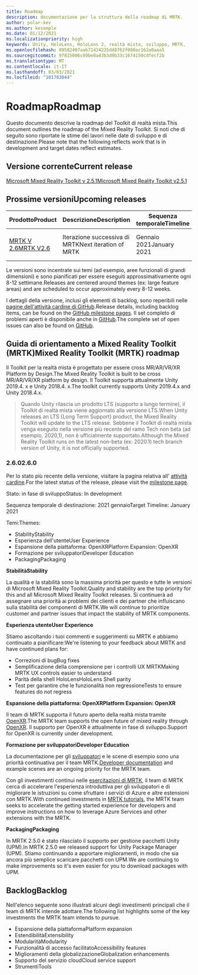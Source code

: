 ```yaml
---
title: Roadmap
description: documentazione per la struttura della roadmap di MRTK.
author: polar-kev
ms.author: kesemple
ms.date: 01/12/2021
ms.localizationpriority: high
keywords: Unity, HoloLens, HoloLens 2, realtà mista, sviluppo, MRTK,
ms.openlocfilehash: 09582407aab71424225dd8762f080ac162a0aaa5
ms.sourcegitcommit: 97815006c09be0a43b3d9b33c1674150cdfecf2b
ms.translationtype: MT
ms.contentlocale: it-IT
ms.lasthandoff: 03/03/2021
ms.locfileid: "101783044"
---
```

# <a name="roadmap"></a><span data-ttu-id="ad5fb-104">Roadmap</span><span class="sxs-lookup"><span data-stu-id="ad5fb-104">Roadmap</span></span>

<span data-ttu-id="ad5fb-105">Questo documento descrive la roadmap del Toolkit di realtà mista.</span><span class="sxs-lookup"><span data-stu-id="ad5fb-105">This document outlines the roadmap of the Mixed Reality Toolkit.</span></span> <span data-ttu-id="ad5fb-106">Si noti che di seguito sono riportate le stime dei lavori nelle date di sviluppo e di destinazione.</span><span class="sxs-lookup"><span data-stu-id="ad5fb-106">Please note that the following reflects work that is in development and target dates reflect estimates.</span></span>

## <a name="current-release"></a><span data-ttu-id="ad5fb-107">Versione corrente</span><span class="sxs-lookup"><span data-stu-id="ad5fb-107">Current release</span></span>

[<span data-ttu-id="ad5fb-108">Microsoft Mixed Reality Toolkit v 2.5.1</span><span class="sxs-lookup"><span data-stu-id="ad5fb-108">Microsoft Mixed Reality Toolkit v2.5.1</span></span>](https://github.com/Microsoft/MixedRealityToolkit-Unity/releases/tag/v2.5.1)

## <a name="upcoming-releases"></a><span data-ttu-id="ad5fb-109">Prossime versioni</span><span class="sxs-lookup"><span data-stu-id="ad5fb-109">Upcoming releases</span></span>

| <span data-ttu-id="ad5fb-110">Prodotto</span><span class="sxs-lookup"><span data-stu-id="ad5fb-110">Product</span></span> | <span data-ttu-id="ad5fb-111">Descrizione</span><span class="sxs-lookup"><span data-stu-id="ad5fb-111">Description</span></span> | <span data-ttu-id="ad5fb-112">Sequenza temporale</span><span class="sxs-lookup"><span data-stu-id="ad5fb-112">Timeline</span></span> | <span data-ttu-id="ad5fb-113">Lavagna del progetto</span><span class="sxs-lookup"><span data-stu-id="ad5fb-113">Project board</span></span> |
| --- | --- | --- | --- |
| [<span data-ttu-id="ad5fb-114">MRTK V 2.6</span><span class="sxs-lookup"><span data-stu-id="ad5fb-114">MRTK V2.6</span></span>](#260) | <span data-ttu-id="ad5fb-115">Iterazione successiva di MRTK</span><span class="sxs-lookup"><span data-stu-id="ad5fb-115">Next iteration of MRTK</span></span> | <span data-ttu-id="ad5fb-116">Gennaio 2021</span><span class="sxs-lookup"><span data-stu-id="ad5fb-116">January 2021</span></span> | [https://github.com/microsoft/MixedRealityToolkit-Unity/milestone/13](https://github.com/microsoft/MixedRealityToolkit-Unity/milestone/13) |

<span data-ttu-id="ad5fb-117">Le versioni sono incentrate sui temi (ad esempio, aree funzionali di grandi dimensioni) e sono pianificati per essere eseguiti approssimativamente ogni 8-12 settimane.</span><span class="sxs-lookup"><span data-stu-id="ad5fb-117">Releases are centered around themes (ex: large feature areas) and are scheduled to occur approximately every 8-12 weeks.</span></span>

<span data-ttu-id="ad5fb-118">I dettagli della versione, inclusi gli elementi di backlog, sono reperibili nelle [pagine dell'attività cardine di GitHub](https://github.com/Microsoft/MixedRealityToolkit-Unity/milestones).</span><span class="sxs-lookup"><span data-stu-id="ad5fb-118">Release details, including backlog items, can be found on the [GitHub milestone pages](https://github.com/Microsoft/MixedRealityToolkit-Unity/milestones).</span></span> <span data-ttu-id="ad5fb-119">Il set completo di problemi aperti è disponibile anche in [GitHub](https://github.com/microsoft/MixedRealityToolkit-Unity/issues).</span><span class="sxs-lookup"><span data-stu-id="ad5fb-119">The complete set of open issues can also be found on [GitHub](https://github.com/microsoft/MixedRealityToolkit-Unity/issues).</span></span>

## <a name="mixed-reality-toolkit-mrtk-roadmap"></a><span data-ttu-id="ad5fb-120">Guida di orientamento a Mixed Reality Toolkit (MRTK)</span><span class="sxs-lookup"><span data-stu-id="ad5fb-120">Mixed Reality Toolkit (MRTK) roadmap</span></span>

<span data-ttu-id="ad5fb-121">Il Toolkit per la realtà mista è progettato per essere cross MR/AR/VR/XR Platform by Design.</span><span class="sxs-lookup"><span data-stu-id="ad5fb-121">The Mixed Reality Toolkit is built to be cross MR/AR/VR/XR platform by design.</span></span> <span data-ttu-id="ad5fb-122">Il Toolkit supporta attualmente Unity 2019.4. x e Unity 2018.4. x.</span><span class="sxs-lookup"><span data-stu-id="ad5fb-122">The toolkit currently supports Unity 2019.4.x and Unity 2018.4.x.</span></span>

> <span data-ttu-id="ad5fb-123">Quando Unity rilascia un prodotto LTS (supporto a lungo termine), il Toolkit di realtà mista viene aggiornato alla versione LTS.</span><span class="sxs-lookup"><span data-stu-id="ad5fb-123">When Unity releases an LTS (Long Term Support) product, the Mixed Reality Toolkit will update to the LTS release.</span></span> <span data-ttu-id="ad5fb-124">Sebbene il Toolkit di realtà mista venga eseguito nella versione più recente del ramo Tech non beta (ad esempio, 2020,1), non è ufficialmente supportato.</span><span class="sxs-lookup"><span data-stu-id="ad5fb-124">Although the Mixed Reality Toolkit runs on the latest non-beta (ex: 2020.1) tech branch version of Unity, it is not officially supported.</span></span>

### <a name="260"></a><span data-ttu-id="ad5fb-125">2.6.0</span><span class="sxs-lookup"><span data-stu-id="ad5fb-125">2.6.0</span></span>

<span data-ttu-id="ad5fb-126">Per lo stato più recente della versione, visitare la pagina relativa all' [attività cardine]( https://github.com/microsoft/MixedRealityToolkit-Unity/milestone/13).</span><span class="sxs-lookup"><span data-stu-id="ad5fb-126">For the latest status of the release, please visit the [milestone page]( https://github.com/microsoft/MixedRealityToolkit-Unity/milestone/13).</span></span>

<span data-ttu-id="ad5fb-127">Stato: in fase di sviluppo</span><span class="sxs-lookup"><span data-stu-id="ad5fb-127">Status: In development</span></span>

<span data-ttu-id="ad5fb-128">Sequenza temporale di destinazione: 2021 gennaio</span><span class="sxs-lookup"><span data-stu-id="ad5fb-128">Target Timeline: January 2021</span></span>

<span data-ttu-id="ad5fb-129">Temi:</span><span class="sxs-lookup"><span data-stu-id="ad5fb-129">Themes:</span></span>

- <span data-ttu-id="ad5fb-130">Stability</span><span class="sxs-lookup"><span data-stu-id="ad5fb-130">Stability</span></span>
- <span data-ttu-id="ad5fb-131">Esperienza dell'utente</span><span class="sxs-lookup"><span data-stu-id="ad5fb-131">User Experience</span></span>
- <span data-ttu-id="ad5fb-132">Espansione della piattaforma: OpenXR</span><span class="sxs-lookup"><span data-stu-id="ad5fb-132">Platform Expansion: OpenXR</span></span>
- <span data-ttu-id="ad5fb-133">Formazione per sviluppatori</span><span class="sxs-lookup"><span data-stu-id="ad5fb-133">Developer Education</span></span>
- <span data-ttu-id="ad5fb-134">Packaging</span><span class="sxs-lookup"><span data-stu-id="ad5fb-134">Packaging</span></span>

<span data-ttu-id="ad5fb-135">**Stabilità**</span><span class="sxs-lookup"><span data-stu-id="ad5fb-135">**Stability**</span></span>

<span data-ttu-id="ad5fb-136">La qualità e la stabilità sono la massima priorità per questo e tutte le versioni di Microsoft Mixed Reality Toolkit.</span><span class="sxs-lookup"><span data-stu-id="ad5fb-136">Quality and stability are the top priority for this and all Microsoft Mixed Reality Toolkit releases.</span></span> <span data-ttu-id="ad5fb-137">Si continuerà ad assegnare una priorità ai problemi dei clienti e dei partner che influiscano sulla stabilità dei componenti di MRTK.</span><span class="sxs-lookup"><span data-stu-id="ad5fb-137">We will continue to prioritize customer and partner issues that impact the stability of MRTK components.</span></span>

<span data-ttu-id="ad5fb-138">**Esperienza utente**</span><span class="sxs-lookup"><span data-stu-id="ad5fb-138">**User Experience**</span></span>

<span data-ttu-id="ad5fb-139">Stiamo ascoltando i tuoi commenti e suggerimenti su MRTK e abbiamo continuato a pianificare:</span><span class="sxs-lookup"><span data-stu-id="ad5fb-139">We're listening to your feedback about MRTK and have continued plans for:</span></span>

- <span data-ttu-id="ad5fb-140">Correzioni di bug</span><span class="sxs-lookup"><span data-stu-id="ad5fb-140">Bug fixes</span></span>
- <span data-ttu-id="ad5fb-141">Semplificazione della comprensione per i controlli UX MRTK</span><span class="sxs-lookup"><span data-stu-id="ad5fb-141">Making MRTK UX controls easier to understand</span></span>
- <span data-ttu-id="ad5fb-142">Parità della shell HoloLens</span><span class="sxs-lookup"><span data-stu-id="ad5fb-142">HoloLens Shell parity</span></span>
- <span data-ttu-id="ad5fb-143">Test per garantire che le funzionalità non regressione</span><span class="sxs-lookup"><span data-stu-id="ad5fb-143">Tests to ensure features do not regress</span></span>

<span data-ttu-id="ad5fb-144">**Espansione della piattaforma: OpenXR**</span><span class="sxs-lookup"><span data-stu-id="ad5fb-144">**Platform Expansion: OpenXR**</span></span>

<span data-ttu-id="ad5fb-145">Il team di MRTK supporta il futuro aperto della realtà mista tramite [OpenXR](https://techcommunity.microsoft.com/t5/mixed-reality-blog/moving-forward-to-openxr/ba-p/1825672).</span><span class="sxs-lookup"><span data-stu-id="ad5fb-145">The MRTK team supports the open future of mixed reality through [OpenXR](https://techcommunity.microsoft.com/t5/mixed-reality-blog/moving-forward-to-openxr/ba-p/1825672).</span></span> <span data-ttu-id="ad5fb-146">Il supporto per OpenXR è attualmente in fase di sviluppo.</span><span class="sxs-lookup"><span data-stu-id="ad5fb-146">Support for OpenXR is currently under development.</span></span>

<span data-ttu-id="ad5fb-147">**Formazione per sviluppatori**</span><span class="sxs-lookup"><span data-stu-id="ad5fb-147">**Developer Education**</span></span>

<span data-ttu-id="ad5fb-148">La documentazione per gli [sviluppatori](https://microsoft.github.io/MixedRealityToolkit-Unity) e le scene di esempio sono una priorità continuativa per il team MRTK.</span><span class="sxs-lookup"><span data-stu-id="ad5fb-148">[Developer documentation](https://microsoft.github.io/MixedRealityToolkit-Unity) and example scenes are an ongoing priority for the MRTK team.</span></span>

<span data-ttu-id="ad5fb-149">Con gli investimenti continui nelle [esercitazioni di MRTK](https://docs.microsoft.com/windows/mixed-reality/develop/unity/tutorials), il team di MRTK cerca di accelerare l'esperienza introduttiva per gli sviluppatori e di migliorare le istruzioni su come sfruttare i servizi di Azure e altre estensioni con MRTK.</span><span class="sxs-lookup"><span data-stu-id="ad5fb-149">With continued investments in [MRTK tutorials](https://docs.microsoft.com/windows/mixed-reality/develop/unity/tutorials), the MRTK team seeks to accelerate the getting started experience for developers and improve instructions on how to leverage Azure Services and other extensions with the MRTK.</span></span>

<span data-ttu-id="ad5fb-150">**Packaging**</span><span class="sxs-lookup"><span data-stu-id="ad5fb-150">**Packaging**</span></span>

<span data-ttu-id="ad5fb-151">In MRTK 2.5.0 è stato rilasciato il supporto per gestione pacchetti Unity (UPM).</span><span class="sxs-lookup"><span data-stu-id="ad5fb-151">In MRTK 2.5.0 we released support for Unity Package Manager (UPM).</span></span> <span data-ttu-id="ad5fb-152">Stiamo continuando a apportare miglioramenti, in modo che sia ancora più semplice scaricare pacchetti con UPM.</span><span class="sxs-lookup"><span data-stu-id="ad5fb-152">We are continuing to make improvements so it's even easier for you to download packages with UPM.</span></span>

## <a name="backlog"></a><span data-ttu-id="ad5fb-153">Backlog</span><span class="sxs-lookup"><span data-stu-id="ad5fb-153">Backlog</span></span>

<span data-ttu-id="ad5fb-154">Nell'elenco seguente sono illustrati alcuni degli investimenti principali che il team di MRTK intende adottare.</span><span class="sxs-lookup"><span data-stu-id="ad5fb-154">The following list highlights some of the key investments the MRTK team intends to pursue.</span></span>

- <span data-ttu-id="ad5fb-155">Espansione della piattaforma</span><span class="sxs-lookup"><span data-stu-id="ad5fb-155">Platform expansion</span></span>
- <span data-ttu-id="ad5fb-156">Estendibilità</span><span class="sxs-lookup"><span data-stu-id="ad5fb-156">Extensibility</span></span>
- <span data-ttu-id="ad5fb-157">Modularità</span><span class="sxs-lookup"><span data-stu-id="ad5fb-157">Modularity</span></span>
- <span data-ttu-id="ad5fb-158">Funzionalità di accesso facilitato</span><span class="sxs-lookup"><span data-stu-id="ad5fb-158">Accessibility features</span></span>
- <span data-ttu-id="ad5fb-159">Miglioramenti della globalizzazione</span><span class="sxs-lookup"><span data-stu-id="ad5fb-159">Globalization enhancements</span></span>
- <span data-ttu-id="ad5fb-160">Supporto del servizio cloud</span><span class="sxs-lookup"><span data-stu-id="ad5fb-160">Cloud service support</span></span>
- <span data-ttu-id="ad5fb-161">Strumenti</span><span class="sxs-lookup"><span data-stu-id="ad5fb-161">Tools</span></span>
